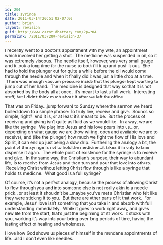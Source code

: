 ```yaml
---
id: 204
title: syringe
date: 2011-03-14T20:51:02-07:00
author: brian
layout: revision
guid: http://www.carotidbattery.com/?p=204
permalink: /2011/03/200-revision-3/
---
```

I recently went to a doctor&#8217;s appointment with my wife, an appointment which involved her getting a shot.  The medicine was suspended in oil, so it was extremely viscous.  The needle itself, however, was very small gauge and it took a long time for the nurse to both fill it up and push it out.  She had to hold the plunger out for quite a while before the oil would come through the needle and when it finally did it was just a little drop at a time.  There was enough vacuum pressure inside that the plunger kept wanting to jump out of her hand.  The medicine is designed that way so that it is not absorbed by the body all at once&#8230;it&#8217;s meant to last a full week.  Interesting stuff, but I didn&#8217;t think much about it after we left the office.

That was on Friday&#8230;jump forward to Sunday where the sermon we heard boiled down to a simple phrase: To truly live, receive and give.  Sounds so simple, right?  And it is, or at least it&#8217;s meant to be.  But the process of receiving and giving isn&#8217;t quite as fluid as we would like.  In a way, we are like the syringe.  We plug into Jesus and his love pours into us&#8230;or, depending on what gauge we are (how willing, open and available we are to receive), and (like the plunger) how much we fight the flow of His love and Spirit, it can end up just being a slow drip.  Furthering the analogy a bit, the point of the syringe is not to hold the medicine&#8230;it takes it in only to later dispense it again.  The whole point of existence for the syringe is to receive and give.  In the same way, the Christian&#8217;s purpose, their way to abundant life, is to receive from Jesus and then turn and pour that love into others.  Receiving Christ without letting Christ flow through is like a syringe that holds its medicine.  What good is a full syringe?

Of course, it&#8217;s not a perfect analogy, because the process of allowing Christ to flow through you and into someone else is not really akin to a needle prick&#8230;or at least it shouldn&#8217;t be&#8230;maybe you&#8217;ve met a Christian who felt like they were sticking it to you.  But there are other parts of it that work.  For example, Jesus&#8217; love isn&#8217;t something that you take in and absorb with full understanding immediately.  While it goes to work right away, and gives new life from the start, that&#8217;s just the beginning of its work.  It sticks with you, working it&#8217;s way into your being over long periods of time, having the lasting effect of healing and wholeness.

I love how God shows us pieces of himself in the mundane appointments of life&#8230;and I don&#8217;t even like needles.